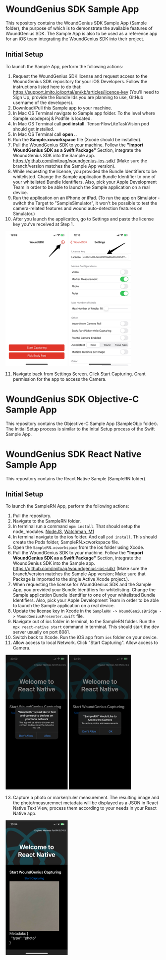 # WoundGenius SDK Sample App

This repository contains the WoundGenius SDK Sample App (Sample folder), the purpose of which is to demonstrate the available features of WoundGenius SDK.
The Sample App is also to be used as a reference app for an iOS team integrating the WoundGenius SDK into their project.

## Initial Setup
To launch the Sample App, perform the following actions:

1. Request the WoundGenius SDK license and request access to the WoundGenius SDK repository for your iOS Developers. Follow the instructions listed here to do that: https://support.imito.io/portal/en/kb/articles/licence-key (You'll need to Sign Up, provide the Bundle Ids you are planning to use, GitHub username of the developers).
2. Download/Pull this Sample app to your machine.
3. In Mac OS Terminal navigate to Sample app folder. To the level where Sample.xcodeproj & Podfile is located.
4. In Mac OS Terminal call **pod install**. TensorFlowLiteTaskVision pod should get installed.
5. In Mac OS Terminal call **open .**.
6. Run the **Sample.xcworkspace** file (Xcode should be installed).
7. Pull the WoundGenius SDK to your machine. Follow the **"Import WoundGenius SDK as a Swift Package"** Section, integrate the WoundGenius SDK into the Sample app. https://github.com/imitoag/woundgenius-ios-sdk/ (Make sure the branch/version matches the Sample App version).
8. While requesting the license, you provided the Bundle Identifiers to be whitelisted. Change the Sample application Bundle Identifier to one of your whitelisted Bundle Identifiers. Also, pick your Apple Development Team in order to be able to launch the Sample application on a real device.
9. Run the application on an iPhone or iPad. (To run the app on Simulator - switch the Target to "SampleSimulator", it won't be possible to test the camera-related features and wound auto-detection features on Simulator.)
10. After you launch the application, go to Settings and paste the license key you've received at Step 1.

<img src="README/settings_button.jpg" width="200">  <img src="README/license_key.jpg" width="200"> 

11. Navigate back from Settings Screen. Click Start Capturing. Grant permission for the app to access the Camera.

# WoundGenius SDK Objective-C Sample App

This repository contains the Objective-C Sample App (SampleObjc folder). The Initial Setup process is similar to the Inital Setup process of the Swift Sample App.

# WoundGenius SDK React Native Sample App

This repository contains the React Native Sample (SampleRN folder).

## Initial Setup
To launch the SampleRN App, perform the following actions:

1. Pull the repository.
2. Navigate to the SampleRN folder.
3. In terminal run a command ```npm install```. That should setup the node_modules. [NodeJS](https://nodejs.org/en/download/package-manager), [Watchman, M1](https://stackoverflow.com/a/70177808/1847511)
4. In terminal navigate to the ios folder. And call ```pod install```. This should create the Pods folder, SampleRN.xcworkspace file.
5. Open the ```SampleRN.xcworkspace``` from the ios folder using Xcode.
6. Pull the WoundGenius SDK to your machine. Follow the **"Import WoundGenius SDK as a Swift Package"** Section, integrate the WoundGenius SDK into the Sample app. https://github.com/imitoag/woundgenius-ios-sdk/ (Make sure the branch/version matches the Sample App version; Make sure that Package is imported to the single Active Xcode project.).
7. When requesting the license for WoundGenius SDK and the Sample App, you provided your Bundle Identifiers for whitelisting. Change the Sample application Bundle Identifier to one of your whitelisted Bundle Identifiers. Also, pick your Apple Development Team in order to be able to launch the Sample application on a real device.
8. Update the license key in Xcode in the ```SampleRN -> WoundGeniusBridge -> WoundGeniusPresenter.swift``` file.
9. Navigate out of ios folder in terminal, to the SampleRN folder. Run the ```npx react-native start``` command in terminal. This should start the dev server usually on port 8081.
10. Switch back to Xcode. Run the iOS app from ```ios``` folder on your device.
11. Allow access to local Network. Click "Start Capturing". Allow access to Camera.

<img src="README/rn_local_network.PNG" width="200">  <img src="README/rn_camera.PNG" width="200"> 

13. Capture a photo or marker/ruler measurement. The resulting image and the photo/measuremnet metadata will be displayed as a JSON in React Native Text View, process them according to your needs in your React Native app.

<img src="README/rn_result.PNG" width="200">


